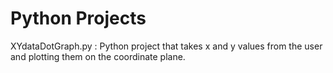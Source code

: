 # Python Projects
XYdataDotGraph.py : Python project that takes x and y values from the user and plotting them on the coordinate plane.
